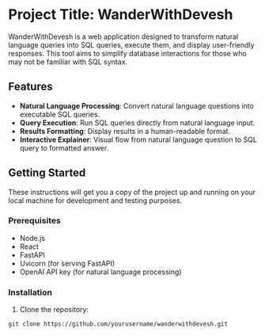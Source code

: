# Project Title: WanderWithDevesh

WanderWithDevesh is a web application designed to transform natural language queries into SQL queries, execute them, and display user-friendly responses. This tool aims to simplify database interactions for those who may not be familiar with SQL syntax.

## Features

- **Natural Language Processing**: Convert natural language questions into executable SQL queries.
- **Query Execution**: Run SQL queries directly from natural language input.
- **Results Formatting**: Display results in a human-readable format.
- **Interactive Explainer**: Visual flow from natural language question to SQL query to formatted answer.

## Getting Started

These instructions will get you a copy of the project up and running on your local machine for development and testing purposes.

### Prerequisites

- Node.js
- React
- FastAPI
- Uvicorn (for serving FastAPI)
- OpenAI API key (for natural language processing)

### Installation

1. Clone the repository:

```bash
git clone https://github.com/yourusername/wanderwithdevesh.git
